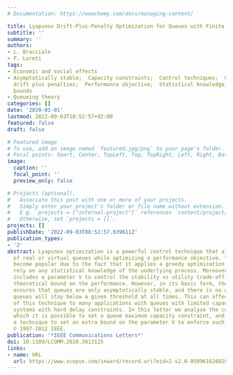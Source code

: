 ```yaml
---
# Documentation: https://wowchemy.com/docs/managing-content/

title: Lyapunov Drift-Plus-Penalty Optimization for Queues with Finite Capacity
subtitle: ''
summary: ''
authors:
- L. Bracciale
- P. Loreti
tags:
- Economic and social effects
- Asymptotically stable;  Capacity constraints;  Control techniques;  Greedy optimization;  Lyapunov
  drift plus penalties;  Performance objective;  Statistical knowledge;  Theoretical
  bounds
- Queueing theory
categories: []
date: '2020-01-01'
lastmod: 2022-09-03T10:52:57+02:00
featured: false
draft: false

# Featured image
# To use, add an image named `featured.jpg/png` to your page's folder.
# Focal points: Smart, Center, TopLeft, Top, TopRight, Left, Right, BottomLeft, Bottom, BottomRight.
image:
  caption: ''
  focal_point: ''
  preview_only: false

# Projects (optional).
#   Associate this post with one or more of your projects.
#   Simply enter your project's folder or file name without extension.
#   E.g. `projects = ["internal-project"]` references `content/project/deep-learning/index.md`.
#   Otherwise, set `projects = []`.
projects: []
publishDate: '2022-09-03T08:52:57.639611Z'
publication_types:
- '2'
abstract: Lyapunov optimization is a powerful control technique that allows the stabilisation
  of real or virtual queues while optimizing a performance objective. The method has
  become popular due to the fact that it applies a greedy optimization that does not
  rely on any statistical knowledge of the underlying process. Moreover, the technique
  includes a parameter V to control the stability vs utility trade-off, offering a
  theoretical bound on the performance. However, in its basic form, the optimization
  ensures that queues are only asymptotically stable, and there is no guarantee that
  queues will stay below a given threshold at all times. This can affect the applicability
  of this technique to many applications with queues with limited capacity or, equivalently,
  systems with hard delay constraints. In this letter we analyse the conditions under
  which it is possible to set a queue maximum capacity constraint, and we provide
  a technique to set an extra bound on the parameter V to enforce such constraint.
  © 1997-2012 IEEE.
publication: '*IEEE Communications Letters*'
doi: 10.1109/LCOMM.2020.3013125
links:
- name: URL
  url: https://www.scopus.com/inward/record.uri?eid=2-s2.0-85096162882&doi=10.1109%2fLCOMM.2020.3013125&partnerID=40&md5=fd2a49d9c7f1368744cdf7db3c85c2b1
---
```

